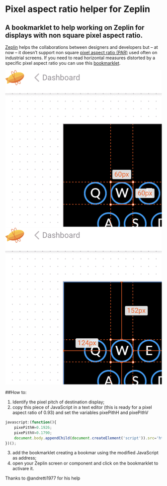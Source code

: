 # Pixel aspect ratio helper for Zeplin
## A bookmarklet to help working on Zeplin for displays with non square pixel aspect ratio.

[Zeplin](http://zeplin.io) helps the collaborations between designers and developers but – at now – it doesn’t support non square [pixel aspect ratio (PAR)](https://www.google.com/url?sa=t&rct=j&q=&esrc=s&source=web&cd=16&cad=rja&uact=8&ved=2ahUKEwju2evk2bjhAhUWwAIHHY-XAzgQFjAPegQIBBAB&url=https%3A%2F%2Fen.wikipedia.org%2Fwiki%2FPixel_aspect_ratio&usg=AOvVaw2uBdzUfwVSXke0BpvuInKs) used often on industrial screens.
If you need to read horizontal measures distorted by a specific pixel aspect ratio you can use this [bookmarklet](https://en.wikipedia.org/wiki/Bookmarklet).

![size](https://raw.githubusercontent.com/teoteo/pixelAspectRatio4Zeplin/master/size.gif)
![distances](https://raw.githubusercontent.com/teoteo/pixelAspectRatio4Zeplin/master/distance.gif)

##How to:

1. Identify the pixel pitch of destination display;
2. copy this piece of JavaScript in a text editor (this is ready for a pixel aspect ratio of 0.93) and set the variables pixePithH and pixePithV
```javascript
javascript:(function(){
	pixePithH=0.1926;
	pixePithV=0.1790;
	document.body.appendChild(document.createElement('script')).src='https://raw.githubusercontent.com/teoteo/pixelAspectRatio4Zeplin/master/zeplinpar.js';
})();
```
3. add the bookmarklet creating a bookmar using the modified JavaScript as address;
4. open your Zeplin screen or component and click on the bookmarklet to activare it.

Thanks to @andretti1977 for his help
